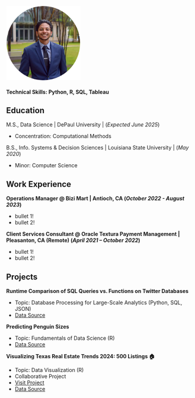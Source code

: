 <img src="assets/img/headshot_circle_cropped.png" alt="Data Science Portfolio - Ken Vellian" width="200" height="200">

#### Technical Skills: Python, R, SQL, Tableau

## Education

M.S., Data Science | DePaul University | (_Expected June 2025_)
- Concentration: Computational Methods

B.S., Info. Systems & Decision Sciences | Louisiana State University | (_May 2020_)
- Minor: Computer Science


## Work Experience
**Operations Manager @ Bizi Mart | Antioch, CA (_October 2022 - August 2023_)**
- bullet 1!
- bullet 2!


**Client Services Consultant @ Oracle Textura Payment Management | Pleasanton, CA (Remote) (_April 2021 – October 2022_)**
- bullet 1!
- bullet 2!

## Projects
**Runtime Comparison of SQL Queries vs. Functions on Twitter Databases**
- Topic: Database Processing for Large-Scale Analytics (Python, SQL, JSON)
- [Data Source](http://dbgroup.cdm.depaul.edu/DSC450/OneDayOfTweets.txt)

**Predicting Penguin Sizes**
- Topic: Fundamentals of Data Science (R)
- [Data Source](https://www.kaggle.com/datasets/parulpandey/palmer-archipelago-antarctica-penguin-data)

**Visualizing Texas Real Estate Trends 2024: 500 Listings 🏠**
- Topic: Data Visualization (R)
- Collaborative Project
- [Visit Project](https://github.com/kvellian/portfolio/tree/main/projects/data-viz)
- [Data Source](https://www.kaggle.com/datasets/kanchana1990/texas-real-estate-trends-2024-500-listings/data)

